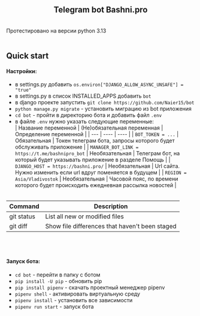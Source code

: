 <h2 align="center">Telegram bot Bashni.pro</h2><br/>
Протестировано на версии python 3.13<br/><br/>

## Quick start
#### Настройки:
- в settings.py добавить `os.environ["DJANGO_ALLOW_ASYNC_UNSAFE"] = "true"`
- в settings.py в список INSTALLED_APPS добавить `bot`
- в django проекте запустить `git clone https://github.com/Naier15/bot`
- `python manage.py migrate` - установить миграцию из bot приложения
- `cd bot` - пройти в директорию бота и добавить файл `.env`
- в файле `.env` нужно указать следующие переменные:<br/>
| Название переменной | (Не)обязательная переменная | Определение переменной |
| --- | ---- | ---- |
| `BOT_TOKEN = ...` | Обязательная | Токен телеграм бота, запросы которого будет обслуживать приложение |
| `MANAGER_BOT_LINK = https://t.me/bashnipro_bot` | Необязательная | Телеграм бот, на который будет указывать приложение в разделе Помощь |
| `DJANGO_HOST = https://bashni.pro/` | Необязательная | Url сайта. Нужно изменить если url вдруг поменяется в будущем |
| `REGION = Asia/Vladivostok` | Необязательная | Часовой пояс, по времени которого будет происходить ежедневная рассылка новостей |
<br/><br/>

| Command | Description |
| --- | --- |
| git status | List all new or modified files |
| git diff | Show file differences that haven't been staged |

<br/><br/>

#### Запуск бота:
- `cd bot` - перейти в папку с ботом
- `pip install -U pip` - обновить pip
- `pip install pipenv` - скачать проектный менеджер pipenv
- `pipenv shell` - активировать виртуальную среду
- `pipenv install` - установить все зависимости
- `pipenv run start` - запуск бота

